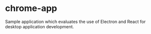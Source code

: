 # chrome-app

Sample application which evaluates the use of Electron and React for desktop application development.
